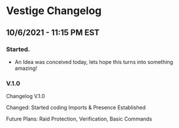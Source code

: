 # Vestige Changelog

## 10/6/2021 - 11:15 PM EST

### Started.

* An Idea was conceived today, lets hope this turns into something amazing!

### V.1.0

Changelog V.1.0

 Changed: Started coding Imports & Presence Established 

Future Plans: Raid Protection, Verification, Basic Commands



